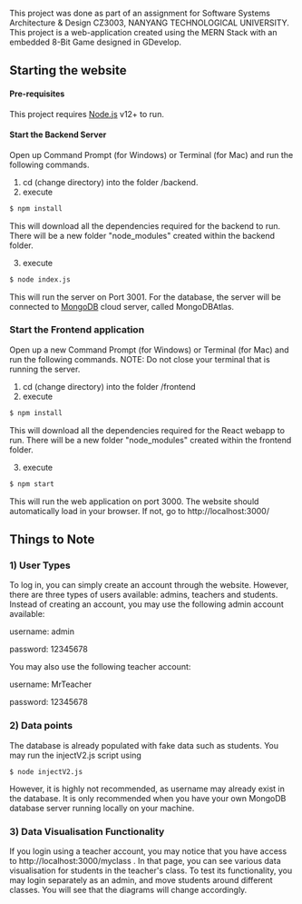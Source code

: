 This project was done as part of an assignment for Software Systems Architecture &amp; Design CZ3003, NANYANG TECHNOLOGICAL UNIVERSITY.
This project is a web-application created using the MERN Stack with an embedded 8-Bit Game designed in GDevelop.

## Starting the website

#### Pre-requisites
This project requires [Node.js](https://nodejs.org/) v12+ to run.

#### Start the Backend Server
Open up Command Prompt (for Windows) or Terminal (for Mac) and run the following commands.
1) cd (change directory) into the folder /backend.
2) execute 
```sh
$ npm install
```
This will download all the dependencies required for the backend to run. There will be a new folder "node_modules" created within the backend folder.

3) execute
```sh
$ node index.js
```
This will run the server on Port 3001. For the database, the server will be connected to [MongoDB](https://www.mongodb.com/) cloud server, called MongoDBAtlas.

### Start the Frontend application
Open up a new Command Prompt (for Windows) or Terminal (for Mac) and run the following commands. NOTE: Do not close your terminal that is running the server.
1) cd (change directory) into the folder /frontend
2) execute
```sh
$ npm install
```
This will download all the dependencies required for the React webapp to run. There will be a new folder "node_modules" created within the frontend folder.

3) execute
```sh
$ npm start
```
This will run the web application on port 3000. The website should automatically load in your browser. If not, go to http://localhost:3000/

## Things to Note

### 1) User Types
To log in, you can simply create an account through the website. However, there are three types of users available: admins, teachers and students. 
Instead of creating an account, you may use the following admin account available:

username: admin

password: 12345678

You may also use the following teacher account:

username: MrTeacher

password: 12345678

### 2) Data points
The database is already populated with fake data such as students. You may run the injectV2.js script using
```
$ node injectV2.js
```
However, it is highly not recommended, as username may already exist in the database. It is only recommended when you have your own MongoDB database server running locally on your machine.

### 3) Data Visualisation Functionality
If you login using a teacher account, you may notice that you have access to http://localhost:3000/myclass .
In that page, you can see various data visualisation for students in the teacher's class.
To test its functionality, you may login separately as an admin, and move students around different classes. You will see that the diagrams will change accordingly.
